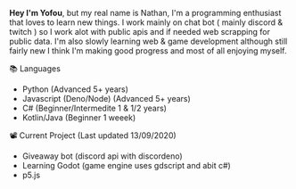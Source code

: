
**Hey I'm Yofou**, but my real name is Nathan, I'm a programming enthusiast that loves to learn new things.
I work mainly on chat bot ( mainly discord & twitch ) so I work alot with public apis and if needed
web scrapping for public data. I'm also slowly learning web & game development although still fairly new
I think I'm making good progress and most of all enjoying myself.

📚 Languages
  * Python (Advanced 5+ years)
  * Javascript (Deno/Node) (Advanced 5+ years)
  * C# (Beginner/Intermedite 1 & 1/2 years)
  * Kotlin/Java (Beginner 1 weeek)
 
📽️ Current Project (Last updated 13/09/2020)
  * Giveaway bot (discord api with discordeno)
  * Learning Godot (game engine uses gdscript and abit c#)
  * p5.js 
